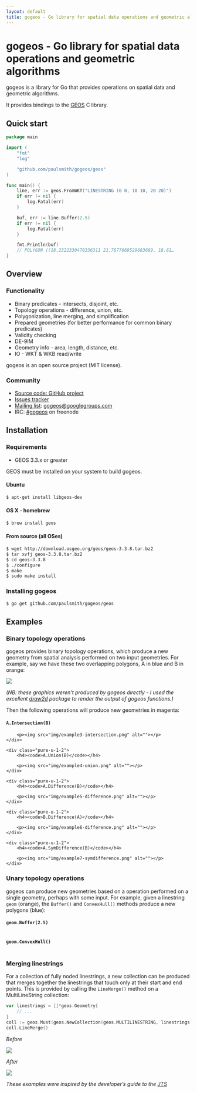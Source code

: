 ```yaml
---
layout: default
title: gogeos - Go library for spatial data operations and geometric algorithms
---
```


# gogeos - Go library for spatial data operations and geometric algorithms

gogeos is a library for Go that provides operations on spatial data and
geometric algorithms.

It provides bindings to the [GEOS](http://trac.osgeo.org/geos/) C library.

<h2 id="quickstart">Quick start</h2>

```go
package main

import (
	"fmt"
	"log"

	"github.com/paulsmith/gogeos/geos"
)

func main() {
	line, err := geos.FromWKT("LINESTRING (0 0, 10 10, 20 20)")
	if err != nil {
		log.Fatal(err)
	}

	buf, err := line.Buffer(2.5)
	if err != nil {
		log.Fatal(err)
	}

	fmt.Println(buf)
	// POLYGON ((18.2322330470336311 21.7677669529663689, 18.61…
}
```

<h2 id="overview">Overview</h2>

<h3 id="functionality">Functionality</h3>

 * Binary predicates - intersects, disjoint, etc.
 * Topology operations - difference, union, etc.
 * Polygonization, line merging, and simplification
 * Prepared geometries (for better performance for common binary predicates)
 * Validity checking
 * DE-9IM
 * Geometry info - area, length, distance, etc.
 * IO - WKT & WKB read/write

gogeos is an open source project (MIT license).

<h3 id="community">Community</h3>

 * [Source code: GitHub project](https://github.com/paulsmith/gogeos)
 * [Issues tracker](https://github.com/paulsmith/gogeos/issues)
 * [Mailing list](https://groups.google.com/forum/?fromgroups#!forum/gogeos): [gogeos@googlegroups.com](mailto:gogeos@googlegroups.com)
 * IRC: [#gogeos](irc://irc.freenode.net/gogeos) on freenode

<h2 id="installation">Installation</h2>

### Requirements

 * GEOS 3.3.x or greater

GEOS must be installed on your system to build gogeos.

#### Ubuntu

```bash
$ apt-get install libgeos-dev
```

#### OS X - homebrew

```bash
$ brew install geos
```

#### From source (all OSes)

```bash
$ wget http://download.osgeo.org/geos/geos-3.3.8.tar.bz2
$ tar xvfj geos-3.3.8.tar.bz2
$ cd geos-3.3.8
$ ./configure
$ make
$ sudo make install
```

### Installing gogeos

```bash
$ go get github.com/paulsmith/gogeos/geos
```

<h2 id="examples">Examples</h2>

### Binary topology operations

gogeos provides binary topology operations, which produce a new geometry from
spatial analysis performed on two input geometries. For example, say we have
these two overlapping polygons, A in blue and B in orange:

![](img/example2-a-b.png)

*(NB: these graphics weren't produced by gogeos directly - I used the
excellent [draw2d](http://code.google.com/p/draw2d/draw2d) package to render
the output of gogeos functions.)*

Then the following operations will produce new geometries in magenta:

<div class="pure-g-r">
	<div class="pure-u-1-2">
		<h4><code>A.Intersection(B)</code></h4>

		<p><img src="img/example3-intersection.png" alt=""></p>
	</div>

	<div class="pure-u-1-2">
		<h4><code>A.Union(B)</code></h4>

		<p><img src="img/example4-union.png" alt=""></p>
	</div>

	<div class="pure-u-1-2">
		<h4><code>A.Difference(B)</code></h4>

		<p><img src="img/example5-difference.png" alt=""></p>
	</div>

	<div class="pure-u-1-2">
		<h4><code>B.Difference(A)</code></h4>

		<p><img src="img/example6-difference.png" alt=""></p>
	</div>

	<div class="pure-u-1-2">
		<h4><code>A.SymDifference(B)</code></h4>

		<p><img src="img/example7-symdifference.png" alt=""></p>
	</div>
</div>

### Unary topology operations

gogeos can produce new geometries based on a operation performed on a single
geometry, perhaps with some input. For example, given a linestring `geom`
(orange), the `Buffer()` and `ConvexHull()` methods produce a new polygons
(blue):

<div class="pure-g-r">
	<div class="pure-u-1-2">
	    <h4>
	        <code>geom.Buffer(2.5)</code>
	    </h4>
	    <p>
	        <img src="img/example8-buffer.png" alt="" />
	    </p>
	</div>
	<div class="pure-u-1-2">
	    <h4>
	        <code>geom.ConvexHull()</code>
	    </h4>
	    <p>
	        <img src="img/example10-convex-hull.png" alt="" />
	    </p>
	</div>
</div>

### Merging linestrings

For a collection of fully noded linestrings, a new collection can be produced
that merges together the linestrings that touch only at their start and end
points. This is provided by calling the `LineMerge()` method on a
MultiLineString collection:

```go
var linestrings = []*geos.Geometry{
	// ...
}
coll := geos.Must(geos.NewCollection(geos.MULTILINESTRING, linestrings...))
coll.LineMerge()
```

<div class="pure-g-r">
	<div class="pure-u-1-2">
	    <p>
	        <i>Before</i>
	    </p>
		<p>
	        <img src="img/example9-unmerged-linestrings.png">
		</p>
	</div>
	<div class="pure-u-1-2">
	    <p>
	        <i>After</i>
	    </p>
		<p>
	        <img src="img/example9-merged-linestrings.png">
		</p>
	</div>
</div>

*These examples were inspired by the developer’s guide to the
[JTS](http://www.vividsolutions.com/jts/JTSHome.htm)*
